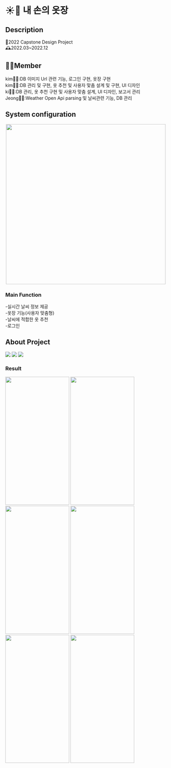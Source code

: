 # ☀️👖 내 손의 옷장

## Description
📌2022 Capstone Design Project                                                                                                                          
  🕰️2022.03~2022.12  

## 🧜‍♀️Member
kim👩‍💻:DB 이미지 Url 관련 기능, 로그인 구현, 옷장 구현                                                                                                          
kim👩‍💻:DB 관리 및 구현, 옷 추천 및 사용자 맟춤 설계 및 구현, UI 디자인                                                                                           
ki👩‍💻:DB 관리, 옷 추천 구현 및 사용자 맞춤 설계, UI 디자인, 보고서 관리                                                                                          
Jeong👩‍💻:Weather Open Api parsing 및 날씨관련 기능, DB 관리                                                                                                 
## System configuration
<p align="center"><img src="https://github.com/jeongYuri/Project_Closet/assets/74125993/ae695c78-3040-49b4-b79f-db9e9867619a.png" width="500" height="500"/>

### Main Function
-실시간 날씨 정보 제공                                                                                                                                      
-옷장 기능(사용자 맞춤형)                                                                                                                              
-날씨에 적합한 옷 추천                                                                                                                                      
-로그인                                                                                                                                                   

## About Project
<img src="https://img.shields.io/badge/java-007396?style=for-the-badge&logo=java&logoColor=white"> <img src="https://img.shields.io/badge/firebase-FFCA28?style=for-the-badge&logo=firebase&logoColor=white"> <img src="https://img.shields.io/badge/androidstudio-3DDC84?style=for-the-badge&logo=androidstudio&logoColor=white">
<br>


### Result
<img src="https://github.com/jeongYuri/Project_Closet/assets/74125993/70e8390a-3408-432f-8dc9-b925a8cfb015.png"  width="200" height="400"/>
<img src="https://github.com/jeongYuri/Project_Closet/assets/74125993/1eedb935-8a2d-4b5e-ac85-311477c3b03b.png"  width="200" height="400"/>
<img src="https://github.com/jeongYuri/Project_Closet/assets/74125993/4bd8ebd2-0184-4998-ae5a-a8b067ff4b80.png"  width="200" height="400"/>
<img src="https://github.com/jeongYuri/Project_Closet/assets/74125993/0f575d46-7876-496d-9a7a-d2118eb117da.png"  width="200" height="400"/>
<img src="https://github.com/jeongYuri/Project_Closet/assets/74125993/4e33fd29-995b-4eb0-9cce-90e4d7fb909d.png"  width="200" height="400"/>
<img src="https://github.com/jeongYuri/Project_Closet/assets/74125993/347a45ed-430b-4436-9c20-9b0f0f054867.png"  width="200" height="400"/>







